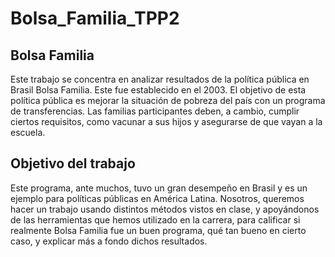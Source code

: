 # Bolsa_Familia_TPP2

## Bolsa Familia

Este trabajo se concentra en analizar resultados de la política pública en Brasil Bolsa Familia. Este fue establecido en el 2003. El objetivo de esta política pública es mejorar la situación de pobreza del país con un programa de transferencias. Las familias participantes deben, a cambio, cumplir ciertos requisitos, como vacunar a sus hijos y asegurarse de que vayan a la escuela.

## Objetivo del trabajo

Este programa, ante muchos, tuvo un gran desempeño en Brasil y es un ejemplo para políticas públicas en América Latina. Nosotros, queremos hacer un trabajo usando distintos métodos vistos en clase, y apoyándonos de las herramientas que hemos utilizado en la carrera, para calificar si realmente Bolsa Familia fue un buen programa, qué tan bueno en cierto caso, y explicar más a fondo dichos resultados.
